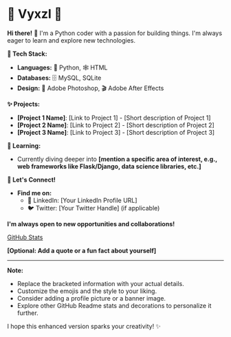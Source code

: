 # 💫 Vyxzl 💫

**Hi there!** 👋 I'm a Python coder with a passion for building things. I'm always eager to learn and explore new technologies. 

**🚀 Tech Stack:**

* **Languages:** 🐍 Python, 🕸️ HTML 
* **Databases:** 🗄️ MySQL, SQLite
* **Design:** 🎨 Adobe Photoshop, 🎬 Adobe After Effects

**✨ Projects:**

* **[Project 1 Name]**: [Link to Project 1] - [Short description of Project 1] 
* **[Project 2 Name]**: [Link to Project 2] - [Short description of Project 2] 
* **[Project 3 Name]**: [Link to Project 3] - [Short description of Project 3]

**🌱 Learning:**

* Currently diving deeper into **[mention a specific area of interest, e.g., web frameworks like Flask/Django, data science libraries, etc.]** 

**🤝 Let's Connect!**

* **Find me on:** 
    * 💼 LinkedIn: [Your LinkedIn Profile URL] 
    * 🐦 Twitter: [Your Twitter Handle] (if applicable)

**I'm always open to new opportunities and collaborations!** 

[GitHub Stats](https://github-readme-stats.vercel.app/api?username=Vyxzl&theme=tokyonight&hide_border=false&include_all_commits=true&count_private=true)

**[Optional: Add a quote or a fun fact about yourself]** 

---

**Note:**

* Replace the bracketed information with your actual details.
* Customize the emojis and the style to your liking.
* Consider adding a profile picture or a banner image. 
* Explore other GitHub Readme stats and decorations to personalize it further.

I hope this enhanced version sparks your creativity! ✨

